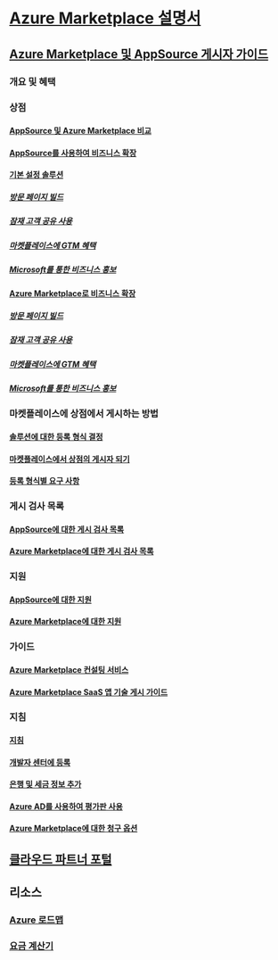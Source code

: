 # [Azure Marketplace 설명서](index.md)  

## [Azure Marketplace 및 AppSource 게시자 가이드](./marketplace-publishers-guide.md)  
### 개요 및 혜택  
### 상점  
#### [AppSource 및 Azure Marketplace 비교](./comparing-appsource-azure-marketplace.md)  
#### [AppSource를 사용하여 비즈니스 확장](./grow-your-business-with-appsource.md) 
#### [기본 설정 솔루션](./preferred-solutions.md)
##### [방문 페이지 빌드](./build-your-landing-page.md)  
##### [잠재 고객 공유 사용](./enable-lead-sharing.md)  
##### [마켓플레이스에 GTM 혜택](./gtm-benefits.md)  
##### [Microsoft를 통한 비즈니스 홍보](./promote-your-business-with-microsoft.md)  
#### [Azure Marketplace로 비즈니스 확장](./grow-your-business-with-azure-marketplace.md)  
##### [방문 페이지 빌드](./build-your-landing-page.md)  
##### [잠재 고객 공유 사용](./enable-lead-sharing.md)  
##### [마켓플레이스에 GTM 혜택](./gtm-benefits.md)  
##### [Microsoft를 통한 비즈니스 홍보](./promote-your-business-with-microsoft.md)  

### 마켓플레이스에 상점에서 게시하는 방법  
#### [솔루션에 대한 등록 형식 결정](./determine-your-listing-type.md)  
#### [마켓플레이스에서 상점의 게시자 되기](./become-publisher.md)  
#### [등록 형식별 요구 사항](./listing-type-requirements.md)  

### 게시 검사 목록  
#### [AppSource에 대한 게시 검사 목록](./publishing-checklist-appsource.md)  
#### [Azure Marketplace에 대한 게시 검사 목록](./publishing-checklist-azure-marketplace.md)  

### 지원  
#### [AppSource에 대한 지원](./support-appsource.md)  
#### [Azure Marketplace에 대한 지원](./support-azure-marketplace.md)  

### 가이드  
#### [Azure Marketplace 컨설팅 서비스](consulting-services.md)  
#### [Azure Marketplace SaaS 앱 기술 게시 가이드](marketplace-saas-applications-technical-publishing-guide.md) 

### 지침  
#### [지침](./guidelines.md)  
#### [개발자 센터에 등록](./register-dev-center.md)  
#### [은행 및 세금 정보 추가](./add-bank-tax-info.md)  
#### [Azure AD를 사용하여 평가판 사용](./enable-trial-using-azure-ad.md)  
#### [Azure Marketplace에 대한 청구 옵션](./billing-options-azure-marketplace.md)  

## [클라우드 파트너 포털](./cloud-partner-portal/cloud-partner-portal-what-is-the-cloud-partner-portal.md)  

## 리소스  
### [Azure 로드맵](https://azure.microsoft.com/roadmap/)  
### [요금 계산기](https://azure.microsoft.com/pricing/calculator/)  
